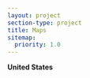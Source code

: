 ```yaml
---
layout: project
section-type: project
title: Maps
sitemap:
  priority: 1.0
---  
```

__United States__

<style>
svg {
    width: 100%;
    height: 100%;
    position: center;
}
.state-borders {
  fill: none;
  stroke: steelblue;
  stroke-width: 3;
}
.county :hover {
  fill: red;
}
.hidden {
      display: none;
}
div.tooltip {
      color: #222; 
      background: #fff; 
      border-radius: 3px; 
      box-shadow: 0px 0px 2px 0px #a6a6a6; 
      padding: .2em; 
      text-shadow: #f5f5f5 0 1px 0;
      opacity: 0.8; 
      position: absolute;
}
</style>

<svg id="state" width="1200" height="900"></svg>
<div class="tooltip"></div>
<script src="https://d3js.org/d3.v4.min.js"></script>
<script src="https://d3js.org/topojson.v2.min.js"></script>
<script src="https://d3js.org/d3-queue.v3.min.js"></script>
<script>
var margin = {top: 10, right: 10, bottom: 10, left: 10};
var width = document.getElementById("state").getBoundingClientRect().width;
var height = 900;
var path = d3.geoPath();
var svg = d3.select("#state")
            .append("svg")
            .attr("width", width)
            .attr("height", height);
var tooltip = d3.select("div.tooltip");
d3.queue()
  .defer(d3.json, "/project/maps/data/us_2015.json")
  .defer(d3.csv, "/project/maps/data/us-states-names.csv")
  .defer(d3.csv, "/project/maps/data/us-county-names.csv")
  .await(ready);
function ready(error, us, st_names, county_names) {
  if (error) throw error;
  var states = topojson.feature(us, us.objects.states).features;
  states_name = states.filter(function(d) {
    return st_names.some(function(n) {
      if (d.id == n.id) return d.name = n.State;
    })});
  var counties = topojson.feature(us, us.objects.counties).features;
  counties_name = counties.filter(function(d) {
    return county_names.some(function(n) {
      if (d.id == n.statefp.concat(n.countyfp)) {return d.name = [n.countyname,n.state].join(',');}
    })});
  svg.append("g")
            .attr("stroke","grey")
			.attr("stroke-width",1)
            .attr("fill","white")
            .selectAll("path")
            .data(counties_name)
            .enter()
			.append("path")
			.attr("d", path)
            .on("mouseover",function(d,i){
                d3.select(this).attr("stroke-width",3).attr("fill", "red");
                return tooltip.style("hidden", false).html(d.name);
            })
            .on("mousemove",function(d){
                tooltip.classed("hidden", false)
                       .style("top", (d3.event.pageY - 250) + "px")
                       .style("left", (d3.event.pageX - 170) + "px")
                       .html(d.name);
            })
            .on("mouseout",function(d,i){
                d3.select(this).attr("stroke-width",1).attr("fill","white");
                tooltip.classed("hidden", true);
            }); 
    svg.append("g")
       .attr("class", "state-borders")
       .selectAll("path")
       .data(states_name)
       .enter()
       .append("path")
       .attr("d", path);
};
</script>   
